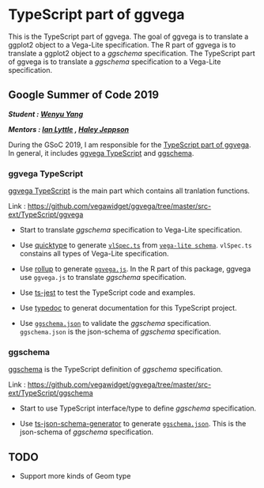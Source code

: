 # TypeScript part of ggvega

This is the TypeScript part of ggvega. The goal of ggvega is to translate a ggplot2 object to a Vega-Lite specification. The R part of ggvega is to translate a ggplot2 object to a *ggschema* specification. The TypeScript part of ggvega is to translate a *ggschema* specification to a Vega-Lite specification.


## Google Summer of Code 2019 


***Student : [Wenyu Yang](https://github.com/wenyuyangpku)***

***Mentors : [Ian Lyttle](https://github.com/ijlyttle) , [Haley Jeppson](https://github.com/haleyjeppson)***

During the GSoC 2019, I am responsible for the [TypeScript part of ggvega](https://github.com/vegawidget/ggvega/tree/master/src-ext/TypeScript). In general, it includes [ggvega TypeScript](https://github.com/vegawidget/ggvega/tree/master/src-ext/TypeScript/ggvega) and [ggschema](https://github.com/vegawidget/ggvega/tree/master/src-ext/TypeScript/ggschema). 

### ggvega TypeScript

[ggvega TypeScript](https://github.com/vegawidget/ggvega/tree/master/src-ext/TypeScript/ggvega) is the main part which contains all tranlation functions.

Link : https://github.com/vegawidget/ggvega/tree/master/src-ext/TypeScript/ggvega

- Start to translate *ggschema* specification to Vega-Lite specification.

- Use [quicktype](https://github.com/quicktype/quicktype) to generate [`vlSpec.ts`](https://github.com/vegawidget/ggvega/blob/master/src-ext/TypeScript/ggvega/src/vlSpec.ts) from [`vega-lite schema`](https://vega.github.io/schema/vega-lite/v3.json). `vlSpec.ts` constains all types of Vega-Lite specification.

- Use [rollup](https://github.com/rollup/rollup) to generate [`ggvega.js`](https://github.com/vegawidget/ggvega/blob/master/inst/js/ggvega.js). In the R part of this package, ggvega use `ggvega.js` to translate *ggschema* specification.

- Use [ts-jest](https://github.com/kulshekhar/ts-jest) to test the TypeScript code and examples.

- Use [typedoc](https://github.com/TypeStrong/typedoc) to generat documentation for this TypeScript project.

- Use [`ggschema.json`](https://github.com/vegawidget/ggvega/blob/master/src-ext/TypeScript/ggschema/build/ggschema.json) to validate the *ggschema* specification. `ggschema.json` is the json-schema of *ggschema* specification.



### ggschema

[ggschema](https://github.com/vegawidget/ggvega/tree/master/src-ext/TypeScript/ggschema) is the TypeScript definition of *ggschema* specification. 

Link : https://github.com/vegawidget/ggvega/tree/master/src-ext/TypeScript/ggschema

- Start to use TypeScript interface/type to define *ggschema* specification.

- Use [ts-json-schema-generator](https://github.com/vega/ts-json-schema-generator) to generate [`ggschema.json`](https://github.com/vegawidget/ggvega/blob/master/src-ext/TypeScript/ggschema/build/ggschema.json).  This is the json-schema of *ggschema* specification.




## TODO

- Support more kinds of Geom type
